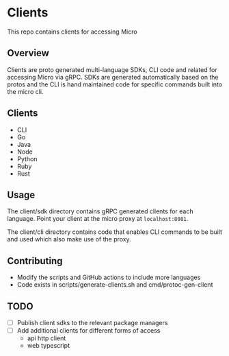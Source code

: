 # Clients

This repo contains clients for accessing Micro

## Overview

Clients are proto generated multi-language SDKs, CLI code and related for accessing Micro via gRPC. SDKs are generated 
automatically based on the protos and the CLI is hand maintained code for specific commands built into the micro cli.

## Clients

- CLI
- Go
- Java
- Node
- Python
- Ruby
- Rust

## Usage

The client/sdk directory contains gRPC generated clients for each language. Point your client at the micro proxy at `localhost:8081`.

The client/cli directory contains code that enables CLI commands to be built and used which also make use of the proxy.

## Contributing

- Modify the scripts and GitHub actions to include more languages
- Code exists in scripts/generate-clients.sh and cmd/protoc-gen-client

## TODO

- [ ] Publish client sdks to the relevant package managers
- [ ] Add additional clients for different forms of access
  * api http client
  * web typescript
